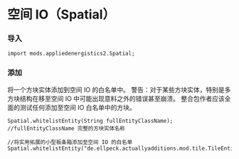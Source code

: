 # 空间 IO（Spatial）

### 导入

```zenscript
import mods.appliedenergistics2.Spatial;
```

### 添加
将一个方块实体添加到空间 IO 的白名单中。 警告：对于某些方块实体，特别是多方块结构在移至空间 IO 中可能出现意料之外的错误甚至崩溃。 整合包作者应该全面的测试任何添加至空间 IO 白名单中的方块。
```zenscript
Spatial.whitelistEntity(String fullEntityClassName);
//fullEntityClassName 完整的方块实体名称

//将实用拓展的小型板条箱添加至空间 IO 的白名单
Spatial.whitelistEntity("de.ellpeck.actuallyadditions.mod.tile.TileEntityGiantChest");
```


